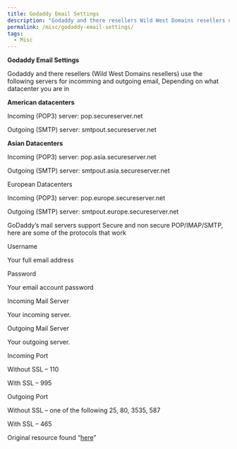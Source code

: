 ```yaml
---
title: Godaddy Email Settings
description: "Godaddy and there resellers Wild West Domains resellers use the following servers for incomming and outgoing email, Depending on what datacenter you are in"
permalink: /misc/godaddy-email-settings/
tags:
  - Misc
---
```

**Godaddy Email Settings**

Godaddy and there resellers (Wild West Domains resellers) use the following servers for incomming and outgoing email, Depending on what datacenter you are in

**American datacenters**

Incoming (POP3) server: pop.secureserver.net
  
Outgoing (SMTP) server: smtpout.secureserver.net

**Asian Datacenters**

Incoming (POP3) server: pop.asia.secureserver.net
  
Outgoing (SMTP) server: smtpout.asia.secureserver.net
  
European Datacenters

Incoming (POP3) server: pop.europe.secureserver.net
  
Outgoing (SMTP) server: smtpout.europe.secureserver.net

GoDaddy&#8217;s mail servers support Secure and non secure POP/IMAP/SMTP, here are some of the protocols that work

Username
  
Your full email address
  
Password
  
Your email account password
  
Incoming Mail Server
  
Your incoming server.
  
Outgoing Mail Server
  
Your outgoing server.
  
Incoming Port
  
Without SSL &#8211; 110
  
With SSL &#8211; 995
  
Outgoing Port
  
Without SSL &#8211; one of the following 25, 80, 3535, 587
  
With SSL &#8211; 465

Original resource found &#8220;<a href="http://emailmojo.com/godaddy_and_secureserver_email_settings.html" target="_blank">here</a>&#8221;
